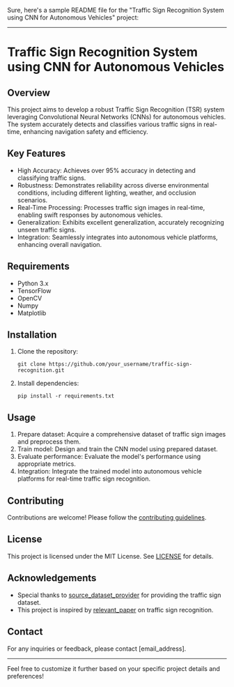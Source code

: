 Sure, here's a sample README file for the "Traffic Sign Recognition System using CNN for Autonomous Vehicles" project:

---

# Traffic Sign Recognition System using CNN for Autonomous Vehicles

## Overview
This project aims to develop a robust Traffic Sign Recognition (TSR) system leveraging Convolutional Neural Networks (CNNs) for autonomous vehicles. The system accurately detects and classifies various traffic signs in real-time, enhancing navigation safety and efficiency.

## Key Features
- High Accuracy: Achieves over 95% accuracy in detecting and classifying traffic signs.
- Robustness: Demonstrates reliability across diverse environmental conditions, including different lighting, weather, and occlusion scenarios.
- Real-Time Processing: Processes traffic sign images in real-time, enabling swift responses by autonomous vehicles.
- Generalization: Exhibits excellent generalization, accurately recognizing unseen traffic signs.
- Integration: Seamlessly integrates into autonomous vehicle platforms, enhancing overall navigation.

## Requirements
- Python 3.x
- TensorFlow
- OpenCV
- Numpy
- Matplotlib

## Installation
1. Clone the repository:
   ```
   git clone https://github.com/your_username/traffic-sign-recognition.git
   ```
2. Install dependencies:
   ```
   pip install -r requirements.txt
   ```

## Usage
1. Prepare dataset: Acquire a comprehensive dataset of traffic sign images and preprocess them.
2. Train model: Design and train the CNN model using prepared dataset.
3. Evaluate performance: Evaluate the model's performance using appropriate metrics.
4. Integration: Integrate the trained model into autonomous vehicle platforms for real-time traffic sign recognition.

## Contributing
Contributions are welcome! Please follow the [contributing guidelines](CONTRIBUTING.md).

## License
This project is licensed under the MIT License. See [LICENSE](LICENSE) for details.

## Acknowledgements
- Special thanks to [source_dataset_provider](link_to_provider) for providing the traffic sign dataset.
- This project is inspired by [relevant_paper](link_to_paper) on traffic sign recognition.

## Contact
For any inquiries or feedback, please contact [email_address].

---

Feel free to customize it further based on your specific project details and preferences!
